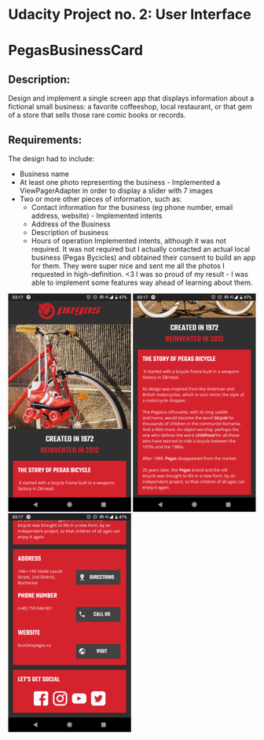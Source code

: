 # Udacity Project no. 2: User Interface

# PegasBusinessCard

## Description: 
Design and implement a single screen app that displays information about a fictional small business: a favorite coffeeshop, local restaurant, or that gem of a store that sells those rare comic books or records.

## Requirements:
The design had to include:
  * Business name
  * At least one photo representing the business - Implemented a ViewPagerAdapter in order to display a slider with 7 images
  * Two or more other pieces of information, such as:
    * Contact information for the business (eg phone number, email address, website) - Implemented intents 
    * Address of the Business
    * Description of business
    * Hours of operation
  Implemented intents, although it was not required.
It was not required but I actually contacted an actual local business (Pegas Bycicles) and obtained their consent to build an app for them. 
They were super nice and sent me all the photos I requested in high-definition. <3 I was so proud of my result - I was able to implement some features way ahead of learning about them.

<img src="https://github.com/Limmonica/PegasBusinessCard/blob/master/Udacity-PegasBusinessCard-1.png"  width="250" height=""> <img src="https://github.com/Limmonica/PegasBusinessCard/blob/master/Udacity-PegasBusinessCard-2.png"  width="250" height=""> 
<img src="https://github.com/Limmonica/PegasBusinessCard/blob/master/Udacity-PegasBusinessCard-3.png"  width="250" height=""> 
